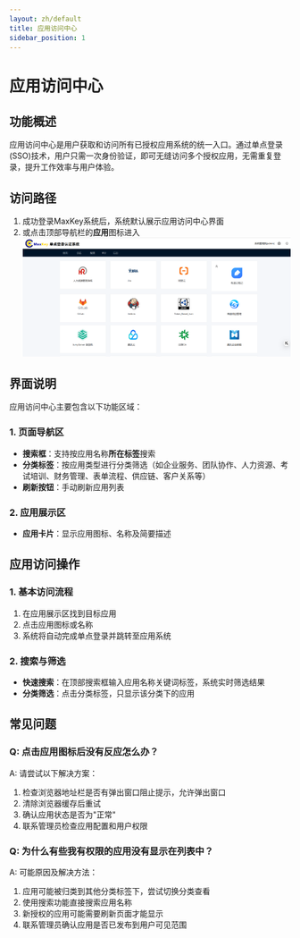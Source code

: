 ```yaml
---
layout: zh/default
title: 应用访问中心
sidebar_position: 1
---
```



# 应用访问中心

## 功能概述
应用访问中心是用户获取和访问所有已授权应用系统的统一入口。通过单点登录(SSO)技术，用户只需一次身份验证，即可无缝访问多个授权应用，无需重复登录，提升工作效率与用户体验。

## 访问路径
1. 成功登录MaxKey系统后，系统默认展示应用访问中心界面
2. 或点击顶部导航栏的**应用**图标进入
![应用访问中心](../../../../static/images/authentication/应用访问中心.png)


## 界面说明
应用访问中心主要包含以下功能区域：

### 1. 页面导航区
- **搜索框**：支持按应用名称**所在标签**搜索
- **分类标签**：按应用类型进行分类筛选（如企业服务、团队协作、人力资源、考试培训、财务管理、表单流程、供应链、客户关系等）
- **刷新按钮**：手动刷新应用列表

### 2. 应用展示区
- **应用卡片**：显示应用图标、名称及简要描述


## 应用访问操作

### 1. 基本访问流程
1. 在应用展示区找到目标应用
2. 点击应用图标或名称
3. 系统将自动完成单点登录并跳转至应用系统

### 2. 搜索与筛选
- **快速搜索**：在顶部搜索框输入应用名称关键词标签，系统实时筛选结果
- **分类筛选**：点击分类标签，只显示该分类下的应用



## 常见问题

### Q: 点击应用图标后没有反应怎么办？
A: 请尝试以下解决方案：
1. 检查浏览器地址栏是否有弹出窗口阻止提示，允许弹出窗口
2. 清除浏览器缓存后重试
3. 确认应用状态是否为"正常"
4. 联系管理员检查应用配置和用户权限

### Q: 为什么有些我有权限的应用没有显示在列表中？
A: 可能原因及解决方法：
1. 应用可能被归类到其他分类标签下，尝试切换分类查看
2. 使用搜索功能直接搜索应用名称
3. 新授权的应用可能需要刷新页面才能显示
4. 联系管理员确认应用是否已发布到用户可见范围



